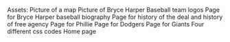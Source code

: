 Assets:
Picture of a map
Picture of Bryce Harper
Baseball team logos
Page for Bryce Harper baseball biography
Page for history of the deal and history of free agency
Page for Phillie
Page for Dodgers
Page for Giants
Four different css codes
Home page
